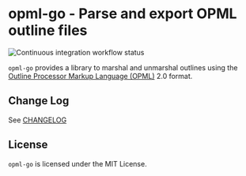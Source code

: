 # opml-go - Parse and export OPML outline files

<img src="https://github.com/virtualtam/opml-go/actions/workflows/ci.yml/badge.svg?branch=main" alt="Continuous integration workflow status">

`opml-go` provides a library to marshal and unmarshal outlines using the
[Outline Processor Markup Language (OPML)](https://opml.org/spec2.opml) 2.0 format.

## Change Log

See [CHANGELOG](./CHANGELOG.md)

## License

`opml-go` is licensed under the MIT License.
